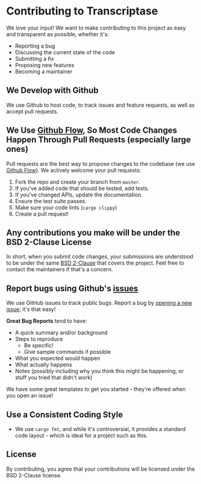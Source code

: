 # Contributing to Transcriptase
We love your input! We want to make contributing to this project as easy and transparent as possible, whether it's:

- Reporting a bug
- Discussing the current state of the code
- Submitting a fix
- Proposing new features
- Becoming a maintainer

## We Develop with Github
We use Github to host code, to track issues and feature requests, as well as accept pull requests.

## We Use [Github Flow](https://docs.github.com/en/get-started/quickstart/github-flow), So Most Code Changes Happen Through Pull Requests (especially large ones)
Pull requests are the best way to propose changes to the codebase (we use [Github Flow](https://docs.github.com/en/get-started/quickstart/github-flow)). We actively welcome your pull requests:

1. Fork the repo and create your branch from `master`.
2. If you've added code that should be tested, add tests.
3. If you've changed APIs, update the documentation.
4. Ensure the test suite passes.
5. Make sure your code lints (`cargo clippy`)
6. Create a pull request!

## Any contributions you make will be under the BSD 2-Clause License
In short, when you submit code changes, your submissions are understood to be under the same [BSD 2-Clause](https://choosealicense.com/licenses/bsd-2-clause/) that covers the project. Feel free to contact the maintainers if that's a concern.

## Report bugs using Github's [issues](https://github.com/briandk/transcriptase-atom/issues)
We use GitHub issues to track public bugs. Report a bug by [opening a new issue](https://github.com/brxken128/dexios-core/issues/new/choose); it's that easy!

**Great Bug Reports** tend to have:

- A quick summary and/or background
- Steps to reproduce
  - Be specific!
  - Give sample commands if possible
- What you expected would happen
- What actually happens
- Notes (possibly including why you think this might be happening, or stuff you tried that didn't work)

We have some great templates to get you started - they're offered when you open an issue!

## Use a Consistent Coding Style

* We use `cargo fmt`, and while it's controversial, it provides a standard code layout - which is ideal for a project such as this.

## License
By contributing, you agree that your contributions will be licensed under the BSD 2-Clause license.